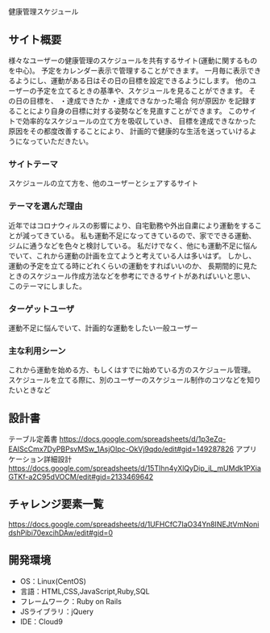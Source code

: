 # <schedule-share>
健康管理スケジュール
## サイト概要
様々なユーザーの健康管理のスケジュールを共有するサイト(運動に関するものを中心)。 
予定をカレンダー表示で管理することができます。 一月毎に表示できるようにし、運動がある日はその日の目標を設定できるようにします。 
他のユーザーの予定を立てるときの基準や、スケジュールを見ることができます。 
その日の目標を、
・達成できたか 
・達成できなかった場合
何が原因か を記録することにより自身の目標に対する姿勢などを見直すことができます。 
このサイトで効率的なスケジュールの立て方を吸収していき、 目標を達成できなかった原因をその都度改善することにより、 
計画的で健康的な生活を送っていけるようになっていただきたい。

### サイトテーマ
スケジュールの立て方を、他のユーザーとシェアするサイト

### テーマを選んだ理由
近年ではコロナウィルスの影響により、自宅勤務や外出自粛により運動をすることが減ってきている。 
私も運動不足になってきているので、家でできる運動、ジムに通うなどを色々と検討している。
私だけでなく、他にも運動不足に悩んでいて、これから運動の計画を立てようと考えている人は多いはず。 
しかし、運動の予定を立てる時にどれくらいの運動をすればいいのか、
長期間的に見たときのスケジュール作成方法などを参考にできるサイトがあればいいと思い、
このテーマにしました。

### ターゲットユーザ
運動不足に悩んでいて、計画的な運動をしたい一般ユーザー

### 主な利用シーン
これから運動を始める方、もしくはすでに始めている方のスケジュール管理。
スケジュールを立てる際に、別のユーザーのスケジュール制作のコツなどを知りたいときなど

## 設計書
テーブル定義書
<https://docs.google.com/spreadsheets/d/1p3eZq-EAIScCmx7DyPBPsvMSw_1AsjOIpc-OkVj9qdo/edit#gid=149287826>
アプリケーション詳細設計
<https://docs.google.com/spreadsheets/d/15TIhn4yXlQyDip_iL_mUMdk1PXiaGTKf-a2C95dVOCM/edit#gid=2133469642>

## チャレンジ要素一覧
<https://docs.google.com/spreadsheets/d/1UFHCfC7IaO34Yn8INEJtVmNonidshPibi70excihDAw/edit#gid=0>

## 開発環境
- OS：Linux(CentOS)
- 言語：HTML,CSS,JavaScript,Ruby,SQL
- フレームワーク：Ruby on Rails
- JSライブラリ：jQuery
- IDE：Cloud9
